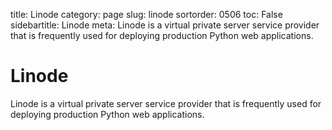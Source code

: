 title: Linode
category: page
slug: linode
sortorder: 0506
toc: False
sidebartitle: Linode
meta: Linode is a virtual private server service provider that is frequently used for deploying production Python web applications.


# Linode
Linode is a virtual private server service provider that is frequently 
used for deploying production Python web applications.


